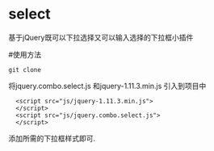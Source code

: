 # select
基于jQuery既可以下拉选择又可以输入选择的下拉框小插件

#使用方法

```
git clone 
```

将jquery.combo.select.js 和jquery-1.11.3.min.js 引入到项目中

```
  <script src="js/jquery-1.11.3.min.js">
  </script>
  <script src="js/jquery.combo.select.js">
  </script>
```
  
添加所需的下拉框样式即可.


